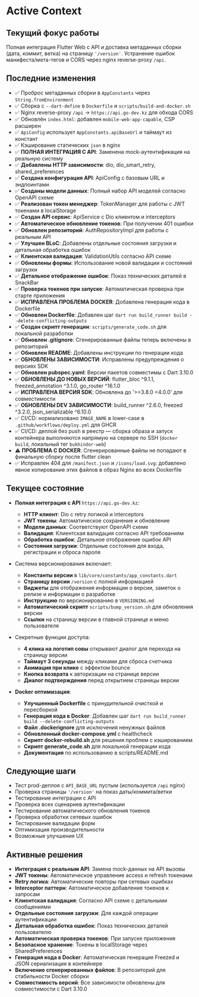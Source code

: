 # Active Context

## Текущий фокус работы
Полная интеграция Flutter Web c API и доставка метаданных сборки (дата, коммит, ветка) на страницу `'/version'`. Устранение ошибок манифеста/мета-тегов и CORS через nginx reverse-proxy `/api`.

## Последние изменения
- ✅ Проброс метаданных сборки в `AppConstants` через `String.fromEnvironment`
- ✅ Сборка с `--dart-define` в `Dockerfile` и `scripts/build-and-docker.sh`
- ✅ Nginx reverse-proxy `/api` -> `https://api.go-dev.kz` для обхода CORS
- ✅ Обновлён `index.html`: добавлен `mobile-web-app-capable`, CSP расширен
- ✅ `ApiConfig` использует `AppConstants.apiBaseUrl` и таймаут из констант
- ✅ Кэширование статических `json` в nginx
- ✅ **ПОЛНАЯ ИНТЕГРАЦИЯ С API**: Заменена mock-аутентификация на реальную систему
- ✅ **Добавлены HTTP зависимости**: dio, dio_smart_retry, shared_preferences
- ✅ **Создана конфигурация API**: ApiConfig с базовым URL и эндпоинтами
- ✅ **Созданы модели данных**: Полный набор API моделей согласно OpenAPI схеме
- ✅ **Реализован токен менеджер**: TokenManager для работы с JWT токенами в localStorage
- ✅ **Создан API сервис**: ApiService с Dio клиентом и interceptors
- ✅ **Автоматическое обновление токенов**: При получении 401 ошибки
- ✅ **Обновлен репозиторий**: AuthRepositoryImpl для работы с реальным API
- ✅ **Улучшен BLoC**: Добавлены отдельные состояния загрузки и детальная обработка ошибок
- ✅ **Клиентская валидация**: ValidationUtils согласно API схеме
- ✅ **Обновлены формы**: Использование новой валидации и состояний загрузки
- ✅ **Детальное отображение ошибок**: Показ технических деталей в SnackBar
- ✅ **Проверка токенов при запуске**: Автоматическая проверка при старте приложения
- ✅ **ИСПРАВЛЕНА ПРОБЛЕМА DOCKER**: Добавлена генерация кода в Dockerfile
- ✅ **Обновлен Dockerfile**: Добавлен шаг `dart run build_runner build --delete-conflicting-outputs`
- ✅ **Создан скрипт генерации**: `scripts/generate_code.sh` для локальной разработки
- ✅ **Обновлен .gitignore**: Сгенерированные файлы теперь включены в репозиторий
- ✅ **Обновлен README**: Добавлены инструкции по генерации кода
- ✅ **ОБНОВЛЕНЫ ЗАВИСИМОСТИ**: Исправлены предупреждения о версиях SDK
- ✅ **Обновлен pubspec.yaml**: Версии пакетов совместимы с Dart 3.10.0
- ✅ **ОБНОВЛЕНЫ ДО НОВЫХ ВЕРСИЙ**: flutter_bloc ^9.1.1, freezed_annotation ^3.1.0, go_router ^16.1.0
- ✅ **ИСПРАВЛЕНА ВЕРСИЯ SDK**: Обновлена до '>=3.8.0 <4.0.0' для совместимости
- ✅ **ОБНОВЛЕНЫ DEV ЗАВИСИМОСТИ**: build_runner ^2.6.0, freezed ^3.2.0, json_serializable ^6.10.0
 - ✅ CI/CD: нормализовано `IMAGE_NAME` в lower-case в `.github/workflows/deploy.yml` для GHCR
- ✅ CI/CD: деплой без push в реестр — сборка образа и запуск контейнера выполняются напрямую на сервере по SSH (`docker build`, локальный тег `bukhindor-web`)
- ⚠️ **ПРОБЛЕМА С DOCKER**: Сгенерированные файлы не попадают в финальную сборку после flutter clean
 - ✅ Исправлен 404 для `/manifest.json` и `/icons/load.svg`: добавлено явное копирование этих файлов в образ Nginx во всех Dockerfile

## Текущее состояние
- **Полная интеграция с API** `https://api.go-dev.kz`:
  - **HTTP клиент**: Dio с retry логикой и interceptors
  - **JWT токены**: Автоматическое сохранение и обновление
  - **Модели данных**: Соответствуют OpenAPI схеме
  - **Валидация**: Клиентская валидация согласно API требованиям
  - **Обработка ошибок**: Детальное отображение ошибок API
  - **Состояния загрузки**: Отдельные состояния для входа, регистрации и сброса пароля

- Система версионирования включает:
  - **Константы версии** в `lib/core/constants/app_constants.dart`
  - **Страницу версии** `/version` с полной информацией
  - **Виджеты** для отображения информации о версии, заметок о релизе и информации о разработке
  - **Инструкцию** по версионированию в `VERSIONING.md`
  - **Автоматический скрипт** `scripts/bump_version.sh` для обновления версии
  - **Ссылки** на страницу версии в главной странице и меню пользователя

- Секретные функции доступа:
  - **4 клика на логотип совы** открывают диалог для перехода на страницу версии
  - **Таймаут 3 секунды** между кликами для сброса счетчика
  - **Анимация при клике** с эффектом bounce
  - **Кнопка возврата** к авторизации на странице версии
  - **Диалог подтверждения** перед открытием страницы версии

- **Docker оптимизация**:
  - **Улучшенный Dockerfile** с принудительной очисткой и пересборкой
  - **Генерация кода в Docker**: Добавлен шаг `dart run build_runner build --delete-conflicting-outputs`
  - **Файл .dockerignore** для исключения ненужных файлов
  - **Обновленный docker-compose.yml** с healthcheck
  - **Скрипт docker-rebuild.sh** для решения проблем с кэшированием
  - **Скрипт generate_code.sh** для локальной генерации кода
  - **Документация** по использованию в scripts/README.md

## Следующие шаги
- Тест prod-деплоя c `API_BASE_URL` пустым (используется `/api` nginx)
- Проверка страницы `'/version'` на показ даты/коммита/ветки
- Тестирование интеграции с API
- Проверка всех сценариев аутентификации
- Тестирование автоматического обновления токенов
- Проверка обработки сетевых ошибок
- Тестирование валидации форм
- Оптимизация производительности
- Возможные улучшения UX

## Активные решения
- **Интеграция с реальным API**: Замена mock-данных на API вызовы
- **JWT токены**: Автоматическое управление access и refresh токенами
- **Retry логика**: Автоматические повторы при сетевых ошибках
- **Interceptor паттерн**: Автоматическое добавление токенов к запросам
- **Клиентская валидация**: Согласно API схеме с детальными сообщениями
- **Отдельные состояния загрузки**: Для каждой операции аутентификации
- **Детальная обработка ошибок**: Показ технических деталей пользователю
- **Автоматическая проверка токенов**: При запуске приложения
- **Безопасное хранение**: Токены в localStorage через SharedPreferences
- **Генерация кода в Docker**: Автоматическая генерация Freezed и JSON сериализации в контейнере
- **Включение сгенерированных файлов**: В репозиторий для стабильности Docker сборки
- **Совместимость версий**: Все зависимости обновлены для совместимости с Dart 3.10.0